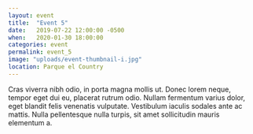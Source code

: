 ```yaml
---
layout: event
title:  "Event 5"
date:   2019-07-22 12:00:00 -0500
when:   2020-01-30 18:00:00
categories: event
permalink: event_5
image: "uploads/event-thumbnail-i.jpg"
location: Parque el Country
---
```

Cras viverra nibh odio, in porta magna mollis ut. Donec lorem neque, tempor eget dui eu, placerat rutrum odio. Nullam fermentum varius dolor, eget blandit felis venenatis vulputate. Vestibulum iaculis sodales ante ac mattis. Nulla pellentesque nulla turpis, sit amet sollicitudin mauris elementum a.